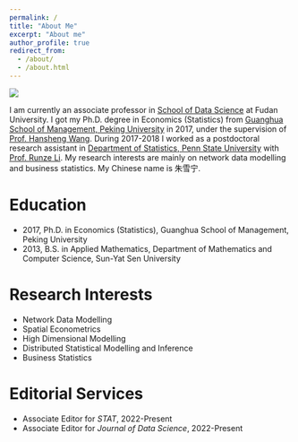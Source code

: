 ```yaml
---
permalink: /
title: "About Me"
excerpt: "About me"
author_profile: true
redirect_from: 
  - /about/
  - /about.html
---
```


![](../images/webpage.jpg)

I am currently an associate professor in [School of Data Science](http://www.sds.fudan.edu.cn/wp/) at Fudan University. I got my Ph.D. degree in Economics (Statistics) from [Guanghua School of Management, Peking University](http://www.gsm.pku.edu.cn/) in 2017, under the supervision of [Prof. Hansheng Wang](http://hansheng.gsm.pku.edu.cn/). During 2017-2018 I worked as a postdoctoral research assistant in [Department of Statistics, Penn State University](http://stat.psu.edu/) with [Prof. Runze Li](http://personal.psu.edu/ril4/). My research interests are mainly on network data modelling and business statistics. My Chinese name is 朱雪宁.


# Education

- 2017, Ph.D. in Economics (Statistics), Guanghua School of Management, Peking University
- 2013, B.S. in Applied Mathematics, Department of Mathematics and Computer Science, Sun-Yat Sen University

# Research Interests

- Network Data Modelling
- Spatial Econometrics
- High Dimensional Modelling
- Distributed Statistical Modelling and Inference
- Business Statistics

# Editorial Services

- Associate Editor for *STAT*, 2022-Present
- Associate Editor for *Journal of Data Science*, 2022-Present

